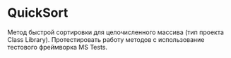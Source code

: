 # QuickSort
Метод быстрой сортировки для целочисленного массива (тип проекта Class Library). Протестировать работу методов с использование тестового фреймворка MS Tests.
